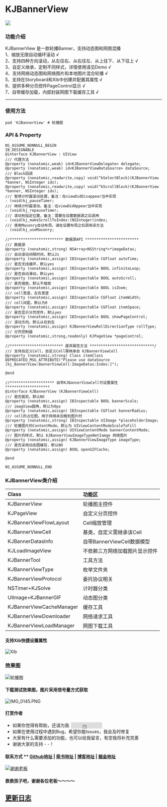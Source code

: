 # KJBannerView

<p align="left">
<img src="https://p3-juejin.byteimg.com/tos-cn-i-k3u1fbpfcp/1daa64e6ce7f4bed94ba147a8380a2ae~tplv-k3u1fbpfcp-zoom-1.image" width="" hspace="1px">
</p>

### 功能介绍
KJBannerView 是一款轮播Banner，支持动态图和网图混播  
1、缩放无限自动循环滚动  √    
2、支持四种方向滚动，从左往右、从右往左、从上往下、从下往上  √  
3、自定义继承，定制不同样式，详情使用请见Demo  √  
4、支持网络动态图和网络图片和本地图片混合轮播  √  
5、支持在Storyboard和Xib中创建并配置其属性  √  
6、提供多种分页控件PageControl显示  √  
7、自带缓存加载，内部封装网图下载缓存工具  √  

----------------------------------------

### 使用方法
```
pod 'KJBannerView' # 轮播图 
```

### API & Property
```
NS_ASSUME_NONNULL_BEGIN
IB_DESIGNABLE
@interface KJBannerView : UIView
/// 代理方法
@property (nonatomic,weak) id<KJBannerViewDelegate> delegate;
@property (nonatomic,weak) id<KJBannerViewDataSource> dataSource;
/// Block回调
@property (nonatomic,readwrite,copy) void(^kSelectBlock)(KJBannerView *banner, NSInteger idx);
@property (nonatomic,readwrite,copy) void(^kScrollBlock)(KJBannerView *banner, NSInteger idx);
/// 暂停计时器滚动处理，备注：在viewDidDisappear当中实现
- (void)kj_pauseTimer;
/// 继续计时器滚动，备注：在viewDidAppear当中实现
- (void)kj_repauseTimer;
/// 滚动到指定位置，备注：需要在设置数据源之后调用
- (void)kj_makeScrollToIndex:(NSInteger)index;
/// 使用Masonry自动布局，请在设置布局之后调用该方法
- (void)kj_useMasonry;

//************************ 数据源API ************************
/// 数据源
@property (nonatomic,strong) NSArray<NSString*>*imageDatas;
/// 自动滚动间隔时间，默认2s
@property (nonatomic,assign) IBInspectable CGFloat autoTime;
/// 是否无线循环，默认yes
@property (nonatomic,assign) IBInspectable BOOL infiniteLoop;
/// 是否自动滑动，默认yes
@property (nonatomic,assign) IBInspectable BOOL autoScroll;
/// 是否缩放，默认不缩放
@property (nonatomic,assign) IBInspectable BOOL isZoom;
/// cell宽度，左右宽度
@property (nonatomic,assign) IBInspectable CGFloat itemWidth;
/// cell间距，默认为0
@property (nonatomic,assign) IBInspectable CGFloat itemSpace;
/// 是否显示分页控件，默认yes
@property (nonatomic,assign) IBInspectable BOOL showPageControl;
/// 滚动方向，默认从右到左
@property (nonatomic,assign) KJBannerViewRollDirectionType rollType;
/// 分页控制器
@property (nonatomic,strong,readonly) KJPageView *pageControl;

//************************ 废弃属性方法 *****************************/
/// 支持自定义Cell，自定义Cell需继承自 KJBannerViewCell
@property (nonatomic,strong) Class itemClass DEPRECATED_MSG_ATTRIBUTE("Please use dataSource [kj_BannerView:BannerViewCell:ImageDatas:Index:]");

@end

//******************** 自带KJBannerViewCell可设置属性 ********************
@interface KJBannerView (KJBannerViewCell)
/// 是否裁剪，默认NO
@property (nonatomic,assign) IBInspectable BOOL bannerScale;
/// imagView圆角，默认为0px
@property (nonatomic,assign) IBInspectable CGFloat bannerRadius;
/// cell的占位图，用于网络未加载到图片时
@property (nonatomic,strong) IBInspectable UIImage *placeholderImage;
/// 轮播图片的ContentMode，默认为 UIViewContentModeScaleToFill
@property (nonatomic,assign) UIViewContentMode bannerContentMode;
/// 图片的样式，默认 KJBannerViewImageTypeNetIamge 网络图片
@property (nonatomic,assign) KJBannerViewImageType imageType;
/// 是否采用动态图缓存，默认NO
@property (nonatomic,assign) BOOL openGIFCache;

@end

NS_ASSUME_NONNULL_END
```

### KJBannerView类介绍
| Class | 功能区 |
| :--- | :--- |
| KJBannerView | 轮播图主控件 |
| KJPageView | 自定义分页控件 |
| KJBannerViewFlowLayout | Cell缩放管理 |
| KJBannerViewCell | 基类，自定义需继承该Cell |
| KJBannerDatasInfo | 自带BannerViewCell数据模型 |
| KJLoadImageView | 不依赖三方网络加载图片显示控件 |
| KJBannerTool | 工具方法 |
| KJBannerViewType | 枚举文件夹 |
| KJBannerViewProtocol | 委托协议相关 |
| NSTimer+KJSolve | 计时器分类 |
| UIImage+KJBannerGIF | 动态图分类 |
| KJBannerViewCacheManager | 缓存工具 |
| KJBannerViewDownloader | 网络请求工具 |
| KJBannerViewLoadManager | 网图下载工具 |

#### 支持Xib快捷设置属性
![Xib](https://upload-images.jianshu.io/upload_images/1933747-0c4b715868e47746.png?imageMogr2/auto-orient/strip%7CimageView2/2/w/666)

### 效果图
![轮播图](https://upload-images.jianshu.io/upload_images/1933747-2e51515ae91af6d4.png?imageMogr2/auto-orient/strip%7CimageView2/2/w/666)

#### 下载测试效果图，图片采用信号量方式获取
![IMG_0145.PNG](https://upload-images.jianshu.io/upload_images/1933747-ea228edad91a2dcd.PNG?imageMogr2/auto-orient/strip%7CimageView2/2/w/666)


#### <a id="打赏作者"></a>打赏作者
<!--user:用户名 repo:仓库名字 type:star count:数量-->
* 如果你觉得有帮助，还请为我 <iframe
style="margin-left: 2px; margin-bottom:-5px;"
frameborder="0" scrolling="0" width="100px" height="20px"
src="https://ghbtns.com/github-btn.html?user=yangKJ&repo=KJBannerViewDemo&type=star&count=true" ></iframe>   
* 如果在使用过程中遇到Bug，希望你能Issues，我会及时修复  
* 大家有什么需要添加的功能，也可以给我留言，有空我将补充完善  
* 谢谢大家的支持 - -！  

#### 联系方式 ** [Github地址](https://github.com/yangKJ) | [简书地址](https://www.jianshu.com/u/c84c00476ab6) | [博客地址](https://blog.csdn.net/qq_34534179) | [掘金地址](https://juejin.cn/user/1987535102554472/posts)

[![谢谢老板](https://upload-images.jianshu.io/upload_images/1933747-879572df848f758a.png?imageMogr2/auto-orient/strip%7CimageView2/2/w/1240)](https://github.com/yangKJ/KJBannerViewDemo)

#### 救救孩子吧，谢谢各位老板～～～～

## <a id="更新日志"></a>[更新日志](https://github.com/yangKJ/KJBannerViewDemo/blob/master/CHANGELOG.md)
